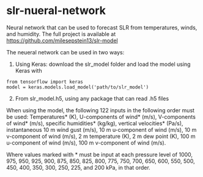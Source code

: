 # slr-nueral-network
Neural network that can be used to forecast SLR from temperatures, winds, and humidity. The full project is available at https://github.com/milesepstein13/slr-model

The neueral network can be used in two ways:

1. Using Keras: download the slr_model folder and load the model using Keras with 
```
from tensorflow import keras
model = keras.models.load_model('path/to/slr_model')
```

2. From slr_model.h5, using any package that can read .h5 files

When using the model, the following 122 inputs in the following order must be used: Temperatures* (K), U-components of wind* (m/s), V-components of wind* (m/s), specific humidities* (kg/kg), vertical velocities* (Pa/s), instantaneous 10 m wind gust (m/s), 10 m u-component of wind (m/s), 10 m v-component of wind (m/s), 2 m temperature (K), 2 m dew point (K), 100 m u-component of wind (m/s), 100 m v-component of wind (m/s).

Where values marked with * must be input at each pressure level of 1000, 975, 950, 925, 900, 875, 850, 825, 800, 775, 750, 700, 650, 600, 550, 500, 450, 400, 350, 300, 250, 225, and 200 kPa, in that order.
